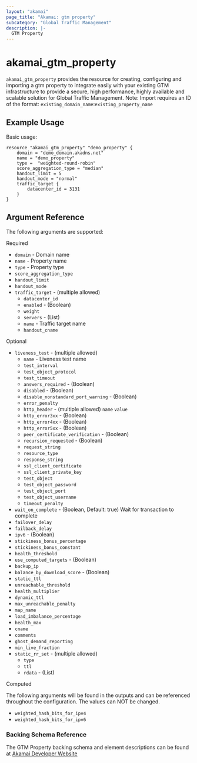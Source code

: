```yaml
---
layout: "akamai"
page_title: "Akamai: gtm property"
subcategory: "Global Traffic Management"
description: |-
  GTM Property
---
```


# akamai_gtm_property

`akamai_gtm_property` provides the resource for creating, configuring and importing a gtm property to integrate easily with your existing GTM infrastructure to provide a secure, high performance, highly available and scalable solution for Global Traffic Management. Note: Import requires an ID of the format: `existing_domain_name`:`existing_property_name`

## Example Usage

Basic usage:

```hcl
resource "akamai_gtm_property" "demo_property" {
    domain = "demo_domain.akadns.net"
    name = "demo_property"
    type =  "weighted-round-robin"
    score_aggregation_type = "median"
    handout_limit = 5
    handout_mode = "normal"
    traffic_target {
        datacenter_id = 3131
    }
}
```

## Argument Reference

The following arguments are supported:

Required

* `domain` - Domain name 
* `name` - Property name  
* `type` - Property type  
* `score_aggregation_type`
* `handout_limit` 
* `handout_mode`  
* `traffic_target` - (multiple allowed)
  * `datacenter_id`
  * `enabled` - (Boolean)
  * `weight`
  * `servers` - (List)
  * `name` - Traffic target name
  * `handout_cname`

Optional

* `liveness_test` - (multiple allowed)
  * `name` - Liveness test name
  * `test_interval`
  * `test_object_protocol`
  * `test_timeout`
  * `answers_required` - (Boolean)
  * `disabled` - (Boolean)
  * `disable_nonstandard_port_warning` - (Boolean)
  * `error_penalty`
  * `http_header` - (multiple allowed)
     `name`
     `value`
  * `http_error3xx` - (Boolean)
  * `http_error4xx` - (Boolean)
  * `http_error5xx` - (Boolean)
  * `peer_certificate_verification` - (Boolean)
  * `recursion_requested` - (Boolean)
  * `request_string`
  * `resource_type`
  * `response_string`
  * `ssl_client_certificate`
  * `ssl_client_private_key`
  * `test_object`
  * `test_object_password`
  * `test_object_port`
  * `test_object_username`
  * `timeout_penalty`
* `wait_on_complete` - (Boolean, Default: true) Wait for transaction to complete
* `failover_delay`
* `failback_delay`
* `ipv6` - (Boolean)
* `stickiness_bonus_percentage`
* `stickiness_bonus_constant`
* `health_threshold`
* `use_computed_targets` - (Boolean)
* `backup_ip`
* `balance_by_download_score` - (Boolean)
* `static_ttl`
* `unreachable_threshold`
* `health_multiplier`
* `dynamic_ttl`
* `max_unreachable_penalty`
* `map_name`
* `load_imbalance_percentage`
* `health_max`
* `cname`
* `comments`
* `ghost_demand_reporting`
* `min_live_fraction`
* `static_rr_set` - (multiple allowed)
  * `type`
  * `ttl`
  * `rdata` - (List)

Computed

The following arguments will be found in the outputs and can be referenced throughout the configuration. The values can NOT be changed.

* `weighted_hash_bits_for_ipv4`
* `weighted_hash_bits_for_ipv6`

### Backing Schema Reference

The GTM Property backing schema and element descriptions can be found at [Akamai Developer Website](https://developer.akamai.com/api/web_performance/global_traffic_management/v1.html#property)

